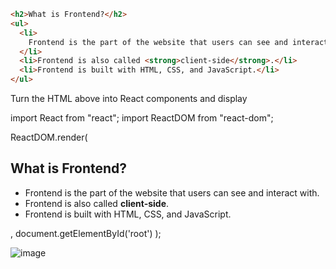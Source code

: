 ```html
<h2>What is Frontend?</h2>
<ul>
  <li>
    Frontend is the part of the website that users can see and interact with.
  </li>
  <li>Frontend is also called <strong>client-side</strong>.</li>
  <li>Frontend is built with HTML, CSS, and JavaScript.</li>
</ul>
```

Turn the HTML above into React components and display


import React from "react";
import ReactDOM from "react-dom";

ReactDOM.render(
    <div>
      <h2>What is Frontend?</h2>
      <ul>
        <li>Frontend is the part of the website that users can see and interact with.</li>
        <li>Frontend is also called <strong>client-side</strong>.</li>
        <li>Frontend is built with HTML, CSS, and JavaScript.</li>
      </ul>
    </div>,
    document.getElementById('root')
  );
  

![image](https://github.com/chuwa-fullstack-training/fullstack-training-0212/assets/47225065/e8764807-75b3-4340-b456-b63396695cba)
